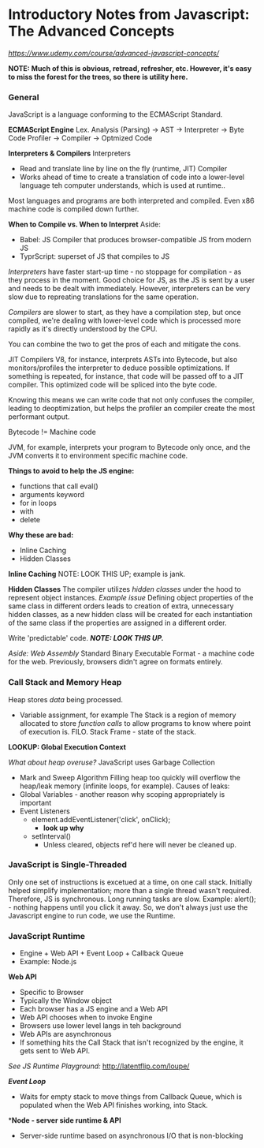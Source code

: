 # Introductory Notes from Javascript: The Advanced Concepts
 *https://www.udemy.com/course/advanced-javascript-concepts/*

**NOTE: Much of this is obvious, retread, refresher, etc. However, it's easy to miss the forest for the trees, so there is utility here.**

### General
JavaScript is a language conforming to the ECMAScript Standard.

**ECMAScript Engine**
Lex. Analysis (Parsing) ->
  AST ->
  Interpreter ->
    Byte Code
    Profiler ->
      Compiler ->
        Optmized Code

**Interpreters & Compilers**
Interpreters
- Read and translate line by line on the fly (runtime, JIT)
Compiler
- Works ahead of time to create a translation of code into a lower-level language teh computer understands, which is used at runtime..

Most languages and programs are both interpreted and compiled. Even x86 machine code is compiled down further.

**When to Compile vs. When to Interpret**
Aside:
- Babel: JS Compiler that produces browser-compatible JS from modern JS
- TyprScript: superset of JS that compiles to JS

*Interpreters* have faster start-up time - no stoppage for compilation - as they process in the moment.
Good choice for JS, as the JS is sent by a user and needs to be dealt with immediately.
However, interpreters can be very slow due to repreating translations for the same operation.

*Compilers* are slower to start, as they have a compilation step, but once compiled, we're dealing with lower-level code which is processed more rapidly as it's directly understood by the CPU.

You can combine the two to get the pros of each and mitigate the cons. 

JIT Compilers
V8, for instance, interprets ASTs into Bytecode, but also monitors/profiles the interpreter to deduce possible optimizations.
If something is repeated, for instance, that code will be passed off to a JIT compiler. This optimized code will be spliced into the byte code.

Knowing this means we can write code that not only confuses the compiler, leading to deoptimization, but helps the profiler an compiler create the most performant output.

Bytecode != Machine code

JVM, for example, interprets your program to Bytecode only once, and the JVM converts it to environment specific machine code.

**Things to avoid to help the JS engine:**
  - functions that call eval()
  - arguments keyword
  - for in loops
  - with
  - delete

**Why these are bad:**
  - Inline Caching
  - Hidden Classes

**Inline Caching**
NOTE: LOOK THIS UP; example is jank.

**Hidden Classes**
The compiler utilizes _hidden classes_ under the hood to represent object instances.
*Example issue*
Defining object properties of the same class in different orders leads to creation of extra, unnecessary hidden classes, as a new hidden class will be created for each instantiation of the same class if the properties are assigned in a different order.

Write 'predictable' code.
***NOTE: LOOK THIS UP.***

*Aside: Web Assembly*
Standard Binary Executable Format - a machine code for the web. Previously, browsers didn't agree on formats entirely.

### Call Stack and Memory Heap
Heap stores *data* being processed.
- Variable assignment, for example
The Stack is a region of memory allocated to store *function calls* to allow programs to know where point of execution is. FILO.
Stack Frame - state of the stack.

**LOOKUP: Global Execution Context**

*What about heap overuse?*
JavaScript uses Garbage Collection
- Mark and Sweep Algorithm
Filling heap too quickly will overflow the heap/leak memory (infinite loops, for example).
Causes of leaks:
- Global Variables - another reason why scoping appropriately is important
- Event Listeners
  - element.addEventListener('click', onClick);
    - **look up why**
  - setInterval()
    - Unless cleared, objects ref'd here will never be cleaned up.

### JavaScript is Single-Threaded
Only one set of instructions is excetued at a time, on one call stack.
Initially helped simplify implementation; more than a single thread wasn't required.
Therefore, JS is synchronous.
Long running tasks are slow.
Example: alert(); - nothing happens until you click it away.
So, we don't always just use the Javascript engine to run code, we use the Runtime.

### JavaScript Runtime
- Engine + Web API + Event Loop + Callback Queue
- Example: Node.js

**Web API** 
- Specific to Browser
- Typically the Window object
- Each browser has a JS engine and a Web API
- Web API chooses when to invoke Engine
- Browsers use lower level langs in teh background
- Web APIs are asynchronous
- If something hits the Call Stack that isn't recognized by the engine, it gets sent to Web API.

*See JS Runtime Playground:*
http://latentflip.com/loupe/

***Event Loop***
- Waits for empty stack to move things from Callback Queue, which is populated when the Web API finishes working, into Stack.

***Node - server side runtime & API**
- Server-side runtime based on asynchronous I/O that is non-blocking
